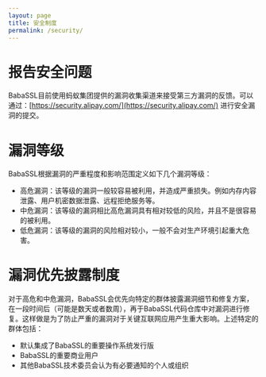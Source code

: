 ```yaml
---
layout: page
title: 安全制度
permalink: /security/
---
```


# 报告安全问题

BabaSSL目前使用蚂蚁集团提供的漏洞收集渠道来接受第三方漏洞的反馈。可以通过：[https://security.alipay.com/](https://security.alipay.com/) 进行安全漏洞的提交。

# 漏洞等级

BabaSSL根据漏洞的严重程度和影响范围定义如下几个漏洞等级：

* 高危漏洞：该等级的漏洞一般较容易被利用，并造成严重损失。例如内存内容泄露、用户机密数据泄露、远程拒绝服务等。
* 中危漏洞：该等级的漏洞相比高危漏洞具有相对较低的风险，并且不是很容易的被利用。
* 低危漏洞：该等级的漏洞的风险相对较小，一般不会对生产环境引起重大危害。

# 漏洞优先披露制度

对于高危和中危漏洞，BabaSSL会优先向特定的群体披露漏洞细节和修复方案，在一段时间后（可能是数天或者数周），再于BabaSSL代码仓库中对漏洞进行修复。这样做是为了防止严重的漏洞对于关键互联网应用产生重大影响。上述特定的群体包括：
* 默认集成了BabaSSL的重要操作系统发行版
* BabaSSL的重要商业用户
* 其他BabaSSL技术委员会认为有必要通知的个人或组织
